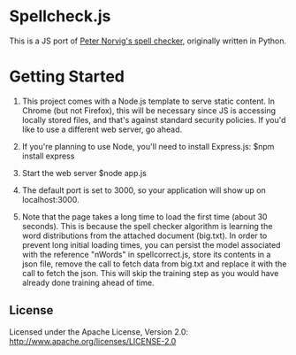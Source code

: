 Spellcheck.js
======

This is a JS port of [Peter Norvig's spell checker](http://norvig.com/spell-correct.html), originally written in Python.


Getting Started
======

1. This project comes with a Node.js template to serve static content. In Chrome (but not Firefox), this will be necessary since JS is accessing locally stored files, and that's against standard security policies. If you'd like to use a different web server, go ahead.

2. If you're planning to use Node, you'll need to install Express.js:
   $npm install express

3. Start the web server
   $node app.js

4. The default port is set to 3000, so your application will show up on localhost:3000.

5. Note that the page takes a long time to load the first time (about 30 seconds). This is because the spell checker algorithm is learning the word distributions from the attached document (big.txt). In order to prevent long initial loading times, you can persist the model associated with the reference "nWords" in spellcorrect.js, store its contents in a json file, remove the call to fetch data from big.txt and replace it with the call to fetch the json. This will skip the training step as you would have already done training ahead of time.


## License

Licensed under the Apache License, Version 2.0: http://www.apache.org/licenses/LICENSE-2.0